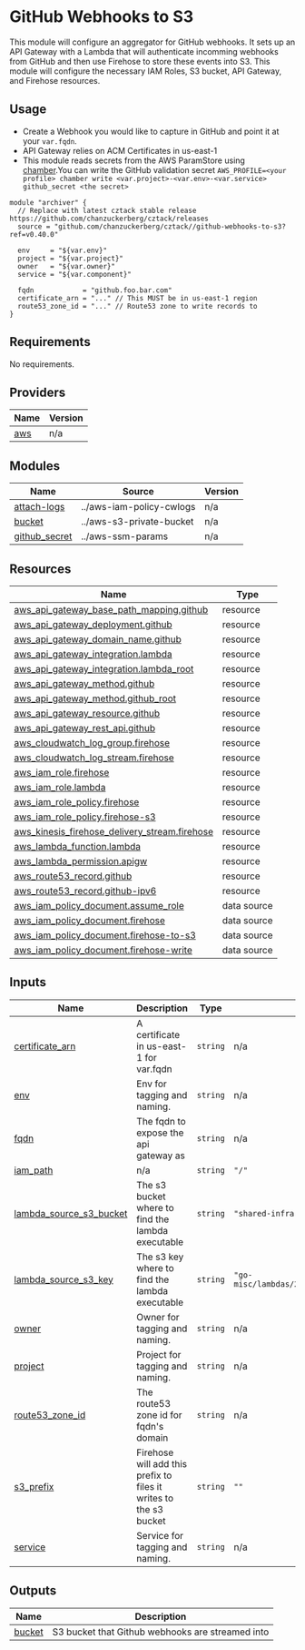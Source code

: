 # GitHub Webhooks to S3

This module will configure an aggregator for GitHub webhooks. It sets up an API Gateway with a Lambda that will authenticate incomming webhooks from GitHub and then use Firehose to store these events into S3. This module will configure the necessary IAM Roles, S3 bucket, API Gateway, and Firehose resources.

## Usage
- Create a Webhook you would like to capture in GitHub and point it at your `var.fqdn`.
- API Gateway relies on ACM Certificates in us-east-1
- This module reads secrets from the AWS ParamStore using [chamber](https://github.com/segmentio/chamber).You can write the GitHub validation secret `AWS_PROFILE=<your profile> chamber write <var.project>-<var.env>-<var.service> github_secret <the secret>`

```hcl
module "archiver" {
  // Replace with latest cztack stable release https://github.com/chanzuckerberg/cztack/releases
  source = "github.com/chanzuckerberg/cztack//github-webhooks-to-s3?ref=v0.40.0"

  env     = "${var.env}"
  project = "${var.project}"
  owner   = "${var.owner}"
  service = "${var.component}"

  fqdn            = "github.foo.bar.com"
  certificate_arn = "..." // This MUST be in us-east-1 region
  route53_zone_id = "..." // Route53 zone to write records to
}

```

<!-- START -->
## Requirements

No requirements.

## Providers

| Name | Version |
|------|---------|
| <a name="provider_aws"></a> [aws](#provider\_aws) | n/a |

## Modules

| Name | Source | Version |
|------|--------|---------|
| <a name="module_attach-logs"></a> [attach-logs](#module\_attach-logs) | ../aws-iam-policy-cwlogs | n/a |
| <a name="module_bucket"></a> [bucket](#module\_bucket) | ../aws-s3-private-bucket | n/a |
| <a name="module_github_secret"></a> [github\_secret](#module\_github\_secret) | ../aws-ssm-params | n/a |

## Resources

| Name | Type |
|------|------|
| [aws_api_gateway_base_path_mapping.github](https://registry.terraform.io/providers/hashicorp/aws/latest/docs/resources/api_gateway_base_path_mapping) | resource |
| [aws_api_gateway_deployment.github](https://registry.terraform.io/providers/hashicorp/aws/latest/docs/resources/api_gateway_deployment) | resource |
| [aws_api_gateway_domain_name.github](https://registry.terraform.io/providers/hashicorp/aws/latest/docs/resources/api_gateway_domain_name) | resource |
| [aws_api_gateway_integration.lambda](https://registry.terraform.io/providers/hashicorp/aws/latest/docs/resources/api_gateway_integration) | resource |
| [aws_api_gateway_integration.lambda_root](https://registry.terraform.io/providers/hashicorp/aws/latest/docs/resources/api_gateway_integration) | resource |
| [aws_api_gateway_method.github](https://registry.terraform.io/providers/hashicorp/aws/latest/docs/resources/api_gateway_method) | resource |
| [aws_api_gateway_method.github_root](https://registry.terraform.io/providers/hashicorp/aws/latest/docs/resources/api_gateway_method) | resource |
| [aws_api_gateway_resource.github](https://registry.terraform.io/providers/hashicorp/aws/latest/docs/resources/api_gateway_resource) | resource |
| [aws_api_gateway_rest_api.github](https://registry.terraform.io/providers/hashicorp/aws/latest/docs/resources/api_gateway_rest_api) | resource |
| [aws_cloudwatch_log_group.firehose](https://registry.terraform.io/providers/hashicorp/aws/latest/docs/resources/cloudwatch_log_group) | resource |
| [aws_cloudwatch_log_stream.firehose](https://registry.terraform.io/providers/hashicorp/aws/latest/docs/resources/cloudwatch_log_stream) | resource |
| [aws_iam_role.firehose](https://registry.terraform.io/providers/hashicorp/aws/latest/docs/resources/iam_role) | resource |
| [aws_iam_role.lambda](https://registry.terraform.io/providers/hashicorp/aws/latest/docs/resources/iam_role) | resource |
| [aws_iam_role_policy.firehose](https://registry.terraform.io/providers/hashicorp/aws/latest/docs/resources/iam_role_policy) | resource |
| [aws_iam_role_policy.firehose-s3](https://registry.terraform.io/providers/hashicorp/aws/latest/docs/resources/iam_role_policy) | resource |
| [aws_kinesis_firehose_delivery_stream.firehose](https://registry.terraform.io/providers/hashicorp/aws/latest/docs/resources/kinesis_firehose_delivery_stream) | resource |
| [aws_lambda_function.lambda](https://registry.terraform.io/providers/hashicorp/aws/latest/docs/resources/lambda_function) | resource |
| [aws_lambda_permission.apigw](https://registry.terraform.io/providers/hashicorp/aws/latest/docs/resources/lambda_permission) | resource |
| [aws_route53_record.github](https://registry.terraform.io/providers/hashicorp/aws/latest/docs/resources/route53_record) | resource |
| [aws_route53_record.github-ipv6](https://registry.terraform.io/providers/hashicorp/aws/latest/docs/resources/route53_record) | resource |
| [aws_iam_policy_document.assume_role](https://registry.terraform.io/providers/hashicorp/aws/latest/docs/data-sources/iam_policy_document) | data source |
| [aws_iam_policy_document.firehose](https://registry.terraform.io/providers/hashicorp/aws/latest/docs/data-sources/iam_policy_document) | data source |
| [aws_iam_policy_document.firehose-to-s3](https://registry.terraform.io/providers/hashicorp/aws/latest/docs/data-sources/iam_policy_document) | data source |
| [aws_iam_policy_document.firehose-write](https://registry.terraform.io/providers/hashicorp/aws/latest/docs/data-sources/iam_policy_document) | data source |

## Inputs

| Name | Description | Type | Default | Required |
|------|-------------|------|---------|:--------:|
| <a name="input_certificate_arn"></a> [certificate\_arn](#input\_certificate\_arn) | A certificate in us-east-1 for var.fqdn | `string` | n/a | yes |
| <a name="input_env"></a> [env](#input\_env) | Env for tagging and naming. | `string` | n/a | yes |
| <a name="input_fqdn"></a> [fqdn](#input\_fqdn) | The fqdn to expose the api gateway as | `string` | n/a | yes |
| <a name="input_iam_path"></a> [iam\_path](#input\_iam\_path) | n/a | `string` | `"/"` | no |
| <a name="input_lambda_source_s3_bucket"></a> [lambda\_source\_s3\_bucket](#input\_lambda\_source\_s3\_bucket) | The s3 bucket where to find the lambda executable | `string` | `"shared-infra-prod-assets"` | no |
| <a name="input_lambda_source_s3_key"></a> [lambda\_source\_s3\_key](#input\_lambda\_source\_s3\_key) | The s3 key where to find the lambda executable | `string` | `"go-misc/lambdas/2019/06/03/github_to_firehose.zip"` | no |
| <a name="input_owner"></a> [owner](#input\_owner) | Owner for tagging and naming. | `string` | n/a | yes |
| <a name="input_project"></a> [project](#input\_project) | Project for tagging and naming. | `string` | n/a | yes |
| <a name="input_route53_zone_id"></a> [route53\_zone\_id](#input\_route53\_zone\_id) | The route53 zone id for fqdn's domain | `string` | n/a | yes |
| <a name="input_s3_prefix"></a> [s3\_prefix](#input\_s3\_prefix) | Firehose will add this prefix to files it writes to the s3 bucket | `string` | `""` | no |
| <a name="input_service"></a> [service](#input\_service) | Service for tagging and naming. | `string` | n/a | yes |

## Outputs

| Name | Description |
|------|-------------|
| <a name="output_bucket"></a> [bucket](#output\_bucket) | S3 bucket that Github webhooks are streamed into |
<!-- END -->
